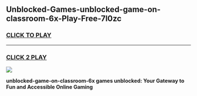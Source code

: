 
## Unblocked-Games-unblocked-game-on-classroom-6x-Play-Free-7l0zc
<h3>
<a href="https://premium76.site?title=unblocked-game-on-classroom-6x&ref=20A">CLICK TO PLAY</a></h3>
<hr>

<h3>
<a href="https://premium76.site?title=unblocked-game-on-classroom-6x&ref=20A">CLICK 2 PLAY</a>
  
</h3>

<a href="https://premium76.site?title=unblocked-game-on-classroom-6x&ref=20A"><img src="https://clearcache.store/games.png"></a>


**unblocked-game-on-classroom-6x games unblocked: Your Gateway to Fun and Accessible Online Gaming**
